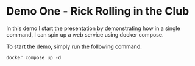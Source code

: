 # Demo One - Rick Rolling in the Club

In this demo I start the presentation by demonstrating how in a single command, I can spin up a web service using docker compose.

To start the demo, simply run the following command:

`docker compose up -d`
